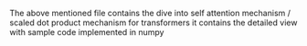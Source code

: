 The above mentioned file contains the dive into self attention mechanism / scaled dot product mechanism
for transformers it contains the detailed view with sample code implemented in numpy
